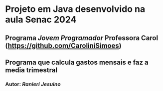 # Projeto em Java desenvolvido na aula Senac 2024
## Programa *Jovem Programador* Professora Carol (https://github.com/CaroliniSimoes)
## Programa que calcula gastos mensais e faz a media trimestral 
### Autor: *Ranieri Jesuino*
